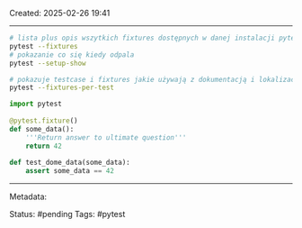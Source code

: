 Created: 2025-02-26 19:41

---


```bash
# lista plus opis wszytkich fixtures dostępnych w danej instalacji pytest
pytest --fixtures
# pokazanie co się kiedy odpala
pytest --setup-show

# pokazuje testcase i fixtures jakie używają z dokumentacją i lokalizacją
pytest --fixtures-per-test


```



```python
import pytest  
  
@pytest.fixture()  
def some_data():  
    '''Return answer to ultimate question'''  
    return 42  
  
def test_dome_data(some_data):  
    assert some_data == 42
```
---
Metadata:

Status: #pending
Tags: #pytest 

